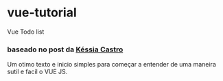 # vue-tutorial

Vue Todo list


### baseado no post da [Késsia Castro](https://medium.com/@kessiacastro/vue-js-tutorial-iniciando-com-componentes-4445b3eb0ffe)

Um otimo texto e inicio simples para começar a entender de uma maneira sutil e facil o VUE JS.
